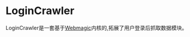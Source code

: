 # LoginCrawler
LoginCrawler是一套基于[Webmagic](https://github.com/code4craft/webmagic)内核的,拓展了用户登录后抓取数据模块。
